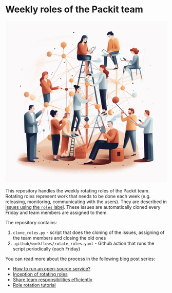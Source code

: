 # Weekly roles of the Packit team

![Sharing responsibility in a team](./img/title.png)

This repository handles the weekly rotating roles of the Packit team.
Rotating roles represent work that needs to be done each week (e.g. releasing,
monitoring, communicating with the users). They are described in [issues using the `roles` label](https://github.com/packit/agile/issues?q=is%3Aissue+is%3Aopen+label%3Aroles).
These issues are automatically cloned every Friday and team members are assigned to them.

The repository contains:

1. `clone_roles.py` - script that does the cloning of the issues, assigning of the team members
   and closing the old ones
2. `.github/workflows/rotate_roles.yaml` - Github action that runs the script periodically (each Friday)

You can read more about the process in the following blog post series:

- [How to run an open-source service?](https://medium.com/@laura.barcziova/how-to-run-an-open-source-service-fb3303240e69)
- [Inception of rotating roles](https://medium.com/@laura.barcziova/inception-of-rotating-roles-9caf971b3096)
- [Share team responsibilities efficiently](https://medium.com/@laura.barcziova/share-team-responsibilities-efficiently-9a202aad7bd0)
- [Role rotation tutorial](https://medium.com/@laura.barcziova/role-rotation-tutorial-957ed3545ef2)
